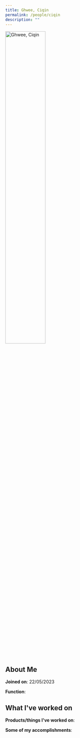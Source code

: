 ```yaml
---
title: Ghwee, Ciqin
permalink: /people/ciqin
description: ""
---
```


<img src="/images/headshots/ciqin.jpg" title="Ghwee, Ciqin" alt="Ghwee, Ciqin" style="width:50%;margin-left:0">

## About Me

**Joined on**: 22/05/2023

**Function**: 

## What I've worked on

**Products/things I've worked on**:


**Some of my accomplishments**:


